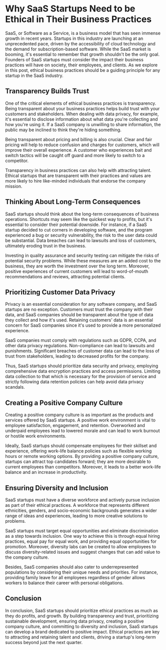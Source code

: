 # Why SaaS Startups Need to be Ethical in Their Business Practices

SaaS, or Software as a Service, is a business model that has seen immense growth in recent years. Startups in this industry are launching at an unprecedented pace, driven by the accessibility of cloud technology and the demand for subscription-based software. While the SaaS market is booming, it's essential to remember that growth shouldn't be the only goal. Founders of SaaS startups must consider the impact their business practices will have on society, their employees, and clients. As we explore in this post, ethical business practices should be a guiding principle for any startup in the SaaS industry.

## Transparency Builds Trust

One of the critical elements of ethical business practices is transparency. Being transparent about your business practices helps build trust with your customers and stakeholders. When dealing with data privacy, for example, it's essential to disclose information about what data you're collecting and how you're using it. If a SaaS company is unwilling to share information, the public may be inclined to think they're hiding something.

Being transparent about pricing and billing is also crucial. Clear and fair pricing will help to reduce confusion and charges for customers, which will improve their overall experience. A customer who experiences bait and switch tactics will be caught off guard and more likely to switch to a competitor.

Transparency in business practices can also help with attracting talent. Ethical startups that are transparent with their practices and values are more likely to hire like-minded individuals that endorse the company mission.

## Thinking About Long-Term Consequences

SaaS startups should think about the long-term consequences of business operations. Shortcuts may seem like the quickest way to profits, but it's essential to consider their potential downside. For instance, if a SaaS startup decided to cut corners in developing software, and the program experienced a bug or security vulnerability, the risk to the user data could be substantial. Data breaches can lead to lawsuits and loss of customers, ultimately eroding trust in the business.

Investing in quality assurance and security testing can mitigate the risks of potential security problems. While these measures are an added cost to the business, they are worth the investment over the long term. Moreover, positive experiences of current customers will lead to word-of-mouth recommendations and reviews, attracting potential clients.

## Prioritizing Customer Data Privacy

Privacy is an essential consideration for any software company, and SaaS startups are no exception. Customers must trust the company with their data, and SaaS companies should be transparent about the type of data they collect and how it's used. Retaining customers' data is an essential concern for SaaS companies since it's used to provide a more personalized experience.

SaaS companies must comply with regulations such as GDPR, CCPA, and other data privacy regulations. Non-compliance can lead to lawsuits and punishments. Significant breaches of customer data can lead to the loss of trust from stakeholders, leading to decreased profits for the company.

Thus, SaaS startups should prioritize data security and privacy, employing comprehensive data encryption practices and access permissions. Limiting data collection to that which is necessary for the provision of service and strictly following data retention policies can help avoid data privacy scandals.

## Creating a Positive Company Culture

Creating a positive company culture is as important as the products and services offered by SaaS startups. A positive work environment is vital to employee satisfaction, engagement, and retention. Overworked and underpaid employees lead to lowered morale and can lead to work burnout or hostile work environments.

Ideally, SaaS startups should compensate employees for their skillset and experience, offering work-life balance policies such as flexible working hours or remote working options. By providing a positive company culture, startups can attract top candidates forward; they are more desirable to current employees than competitors. Moreover, it leads to a better work-life balance and an increase in productivity.

## Ensuring Diversity and Inclusion

SaaS startups must have a diverse workforce and actively pursue inclusion as part of their ethical practices. A workforce that represents different ethnicities, genders, and socio-economic backgrounds generates a wider range of ideas and experiences, leading to more creative solutions to problems.

SaaS startups must target equal opportunities and eliminate discrimination as a step towards inclusion. One way to achieve this is through equal hiring practices, equal pay for equal work, and providing equal opportunities for promotion. Moreover, diversity labs can be created to allow employees to discuss diversity-related issues and suggest changes that can add value to the company culture.

Besides, SaaS companies should also cater to underrepresented populations by considering their unique needs and priorities. For instance, providing family leave for all employees regardless of gender allows workers to balance their career with personal obligations.

## Conclusion

In conclusion, SaaS startups should prioritize ethical practices as much as they do profits, and growth. By building transparency and trust, prioritizing sustainable development, ensuring data privacy, creating a positive company culture, and committing to diversity and inclusion, SaaS startups can develop a brand dedicated to positive impact. Ethical practices are key to attracting and retaining talent and clients, driving a startup's long-term success beyond just the next quarter.